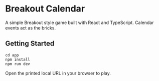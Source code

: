 # Breakout Calendar

A simple Breakout style game built with React and TypeScript. Calendar events act as the bricks.

## Getting Started

```
cd app
npm install
npm run dev
```

Open the printed local URL in your browser to play.
